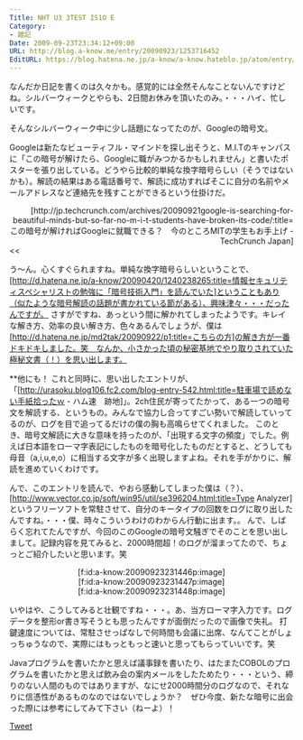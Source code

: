 ```yaml
---
Title: NHT U3 3TEST IS1O E
Category:
- 雑記
Date: 2009-09-23T23:34:12+09:00
URL: http://blog.a-know.me/entry/20090923/1253716452
EditURL: https://blog.hatena.ne.jp/a-know/a-know.hateblo.jp/atom/entry/12921228815727979949
---
```


なんだか日記を書くのは久々かも。感覚的には全然そんなことないんですけどね。シルバーウィークとやらも、2日間お休みを頂いたのみ。・・・ハイ、忙しいです。

そんなシルバーウィーク中に少し話題になってたのが、Googleの暗号文。

>>
Googleは新たなビューティフル・マインドを探し出そうと、M.I.Tのキャンパスに「この暗号が解けたら、Googleに職がみつかるかもしれません」と書いたポスターを張り出している。どうやら比較的単純な換字暗号らしい（そうではないかも）。解読の結果はある電話番号で、解読に成功すればそこに自分の名前やメールアドレスなど連絡先を残すことができるという仕掛けだ。
<div align=right>[http://jp.techcrunch.com/archives/20090921google-is-searching-for-beautiful-minds-but-so-far-no-m-i-t-students-have-broken-its-code/:title=この暗号が解ければGoogleに就職できる？　今のところMITの学生もお手上げ - TechCrunch Japan]</div>
<<

う〜ん。心くすぐられますね。単純な換字暗号らしいということで、[http://d.hatena.ne.jp/a-know/20090420/1240238265:title=情報セキュリティスペシャリストの勉強に「暗号技術入門」を読んでいた]ということもあり（似たような暗号解読の話題が書かれている節がある）、興味津々・・・だったんですが。
さすがですね、あっという間に解かれてしまったようです。キレイな解き方、効率の良い解き方、色々あるんでしょうが、僕は[http://d.hatena.ne.jp/md2tak/20090922/p1:title=こちらの方]の解き方が一番ドキドキしました。笑　なんか、小さかった頃の秘密基地でやり取りされていた極秘文書（！）を思い出します。


**他にも！
これと同時に、思い出したエントリが、「[http://urasoku.blog106.fc2.com/blog-entry-542.html:title=駐車場で読めない手紙拾ったｗ - ハム速　跡地]」。2ch住民が寄ってたかって、ある一つの暗号文を解読する、というもの。みんなで協力し合ってすごい勢いで解読していってるのが、ログを目で追ってるだけの僕の胸も高鳴らせてくれました。
このとき、暗号文解読に大きな意味を持ったのが、「出現する文字の頻度」でした。例えば日本語をローマ字表記にしたものを暗号化したものだとすると、どうしても母音（a,i,u,e,o）に相当する文字が多く出現しますよね。それを手がかりに、解読を進めていくわけです。

んで、このエントリを読んで、やおら感動してしまった僕は（？）、[http://www.vector.co.jp/soft/win95/util/se396204.html:title=Type Analyzer]というフリーソフトを常駐させて、自分のキータイプの回数をログに取り出したんですね。・・・僕、時々こういうわけのわからん行動に出ます。。
んで、しばらく忘れてたんですが、今回のこのGoogleの暗号文騒ぎでそのことを思い出しまして。記録内容を見てみると、2000時間超！のログが溜まってたので、ちょっとご紹介したいと思います。笑


<div align=center>[f:id:a-know:20090923231446p:image]</div>
<div align=center>[f:id:a-know:20090923231447p:image]</div>
<div align=center>[f:id:a-know:20090923231448p:image]</div>


いやはや、こうしてみると壮観ですね・・・。あ、当方ローマ字入力です。ログデータを整形or書き写そうとも思ったんですが面倒だったので画像で失礼。
打鍵速度については、常駐させっぱなしで何時間も会議に出席、なんてことがしょっちゅうなので、実際にはもっともっと速いと思ってもらっていいです。笑

Javaプログラムを書いたかと思えば議事録を書いたり、はたまたCOBOLのプログラムを書いたかと思えば飲み会の案内メールをしたためたり・・・という、締りのない人間のものではありますが、なにせ2000時間分のログなので、それなりに信憑性があるものなのではないでしょうか？　ぜひ今度、新たな暗号に出会った際には参考にしてみて下さい（ねーよ）！


<a href="http://twitter.com/share" class="twitter-share-button" data-count="horizontal" data-via="a_know" data-related="CDiT_info" data-lang="ja">Tweet</a><script type="text/javascript" src="//platform.twitter.com/widgets.js"></script>
